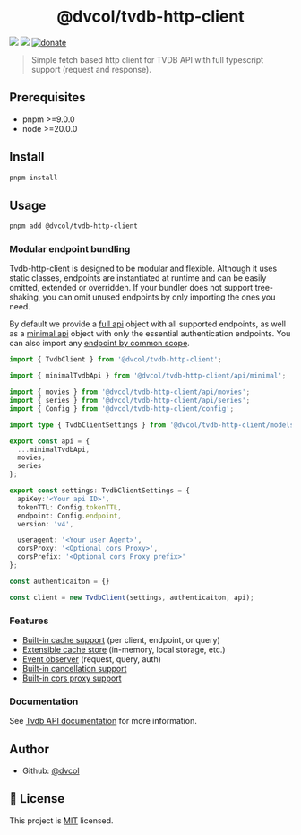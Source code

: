 <h1 align="center">@dvcol/tvdb-http-client</h1>
<p>
  <img src="https://img.shields.io/badge/pnpm-%3E%3D9.0.0-blue.svg" />
  <img src="https://img.shields.io/badge/node-%3E%3D20.0.0-blue.svg" />
  <a href="https://paypal.me/dvcol/5" target="_blank">
    <img alt="donate" src="https://img.shields.io/badge/Donate%20€-PayPal-brightgreen.svg" />
  </a>
</p>

> Simple fetch based http client for TVDB API with full typescript support (request and response).

## Prerequisites

- pnpm >=9.0.0
- node >=20.0.0

## Install

```sh
pnpm install
```

## Usage

```sh
pnpm add @dvcol/tvdb-http-client
```

### Modular endpoint bundling

Tvdb-http-client is designed to be modular and flexible. Although it uses static classes, endpoints are instantiated at runtime and can be easily omitted, extended or overridden.
If your bundler does not support tree-shaking, you can omit unused endpoints by only importing the ones you need.

By default we provide a [full api](https://github.com/dvcol/tvdb-http-client/blob/main/lib/api/tvdb-api.endpoints.ts) object with all supported endpoints, as well as a [minimal api](https://github.com/dvcol/tvdb-http-client/blob/main/lib/api/tvdb-minimal-api.endpoints.ts) object with only the essential authentication endpoints.
You can also import any [endpoint by common scope](https://github.com/dvcol/tvdb-http-client/tree/main/lib/api/endpoints).

```ts
import { TvdbClient } from '@dvcol/tvdb-http-client';

import { minimalTvdbApi } from '@dvcol/tvdb-http-client/api/minimal';

import { movies } from '@dvcol/tvdb-http-client/api/movies';
import { series } from '@dvcol/tvdb-http-client/api/series';
import { Config } from '@dvcol/tvdb-http-client/config';

import type { TvdbClientSettings } from '@dvcol/tvdb-http-client/models';

export const api = {
  ...minimalTvdbApi,
  movies,
  series
};

export const settings: TvdbClientSettings = {
  apiKey:'<Your api ID>',
  tokenTTL: Config.tokenTTL,
  endpoint: Config.endpoint,
  version: 'v4',

  useragent: '<Your user Agent>',
  corsProxy: '<Optional cors Proxy>',
  corsPrefix: '<Optional cors Proxy prefix>'
};

const authenticaiton = {}

const client = new TvdbClient(settings, authenticaiton, api);
```

### Features

* [Built-in cache support](https://github.com/dvcol/base-http-client/blob/ed17c369f3cdf93656568373fc2dba841050e427/lib/client/base-client.test.ts#L235-L484) (per client, endpoint, or query)
* [Extensible cache store](https://github.com/dvcol/base-http-client/blob/ed17c369f3cdf93656568373fc2dba841050e427/lib/client/base-client.test.ts#L186-L194) (in-memory, local storage, etc.)
* [Event observer](https://github.com/dvcol/base-http-client/blob/ed17c369f3cdf93656568373fc2dba841050e427/lib/client/base-client.test.ts#L486-L575) (request, query, auth)
* [Built-in cancellation support](https://github.com/dvcol/base-http-client/blob/ed17c369f3cdf93656568373fc2dba841050e427/lib/client/base-client.test.ts#L691-L758)
* [Built-in cors proxy support](https://github.com/dvcol/base-http-client/blob/ed17c369f3cdf93656568373fc2dba841050e427/lib/models/base-client.model.ts#L14)

### Documentation

See [Tvdb API documentation](https://github.com/thetvdb/v4-api) for more information.

## Author

* Github: [@dvcol](https://github.com/dvcol)

## 📝 License

This project is [MIT](https://github.com/dvcol/tvdb-http-client/blob/master/LICENSE) licensed.
